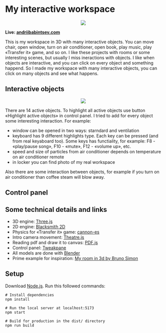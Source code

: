 # My interactive workspace

<p align="center">
  <img src="https://github.com/Snokke/my-interactive-workspace/assets/36459180/3ef10ed6-2d94-4834-8ca4-d81df48f5fc1" />
</p>

**Live: [andriibabintsev.com](https://www.andriibabintsev.com/)**

This is my workspace in 3D with many interactive objects. You can move chair, open window, turn on air conditioner, open book, play music, play «Transfer it» game, and so on. I like these projects with rooms or some interesting scenes, but usually I miss ineractions with objects. I like when objects are interactive, and you can click on every object and something happend. So I made my workspace with many interactive objects, you can click on many objects and see what happens.

## Interactive objects

<p align="center">
  <img src="https://github.com/Snokke/my-interactive-workspace/assets/36459180/c99ea9c2-b08c-4dd5-85fe-73697d675965" />
</p>

There are 14 active objects. To highlight all active objects use button «Highlight active objects» in control panel.
I tried to add for every object some interesting interaction. For example: 
- window can be opened in two ways: starndard and ventilation
- keyboard has 9 different highlights type. Each key can be pressed (and from real keyaboard too). Some keys has functiality, for example: F8 - «play/pause song», F10 - «mute», F12 - «volume up», etc.
- speed and size of particles from air conditioner depends on temperature on air conditioner remote
- in locker you can find photo of my real workspace
  
Also there are some interaction between objects, for example if you turn on air conditioner than coffee steam will blow away.

## Control panel

## Some technical details and links
- 3D engine: [Three.js](https://threejs.org/)
- 2D engine: [Blacksmith 2D](https://blacksmith2d.io/)
- Physics for «Transfer it» game: [cannon-es](https://pmndrs.github.io/cannon-es/)
- Intro camera movement: [Theatre.js](https://www.theatrejs.com/)
- Reading pdf and draw it to canvas: [PDF.js](https://mozilla.github.io/pdf.js/)
- Control panel: [Tweakpane](https://cocopon.github.io/tweakpane/)
- All models are done with [Blender](https://www.blender.org/)
- Prime example for inspiration: [My room in 3d by Bruno Simon](https://my-room-in-3d.vercel.app/)

## Setup
Download [Node.js](https://nodejs.org/en/download). Run this followed commands:

```
# Install dependencies
npm install

# Run the local server at localhost:5173
npm start

# Build for production in the dist/ directory
npm run build
```
